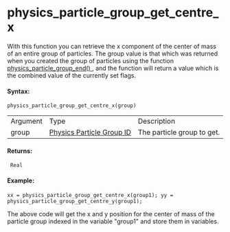 # physics_particle_group_get_centre_x

With this function you can retrieve the x component of the center of
mass of an entire group of particles. The group value is that which was
returned when you created the group of particles using the function [
physics_particle_group_end() ](physics_particle_group_end) , and the
function will return a value which is the combined value of the
currently set flags.

#### Syntax:

``` gml
physics_particle_group_get_centre_x(group)
```

|          |                                                                                                                                           |                            |
|----------|-------------------------------------------------------------------------------------------------------------------------------------------|----------------------------|
| Argument | Type                                                                                                                                      | Description                |
| group    |  [Physics Particle Group ID](../../../../../GameMaker_Language/GML_Reference/Physics/Soft_Body_Particles/physics_particle_group_end)  | The particle group to get. |

#### Returns:

``` gml
 Real
```

#### Example:

``` gml
xx = physics_particle_group_get_centre_x(group1); yy = physics_particle_group_get_centre_y(group1);
```

The above code will get the x and y position for the center of mass of
the particle group indexed in the variable "group1" and store them in
variables.
